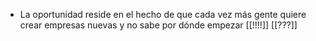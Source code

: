 - La oportunidad reside en el hecho de que cada vez más gente quiere crear empresas nuevas y no sabe por dónde empezar [[!!!!]] [[???]]